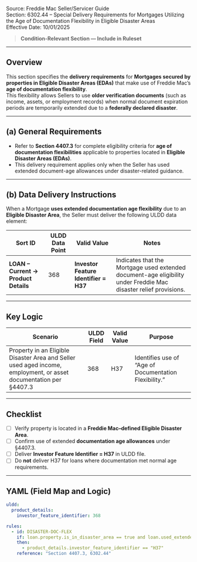 Source: Freddie Mac Seller/Servicer Guide  
Section: 6302.44 – Special Delivery Requirements for Mortgages Utilizing the Age of Documentation Flexibility in Eligible Disaster Areas  
Effective Date: 10/01/2025  

> **Condition-Relevant Section — Include in Ruleset**

---

## Overview
This section specifies the **delivery requirements** for **Mortgages secured by properties in Eligible Disaster Areas (EDAs)** that make use of Freddie Mac’s **age of documentation flexibility**.  
This flexibility allows Sellers to use **older verification documents** (such as income, assets, or employment records) when normal document expiration periods are temporarily extended due to a **federally declared disaster**.

---

## (a) General Requirements
- Refer to **Section 4407.3** for complete eligibility criteria for **age of documentation flexibilities** applicable to properties located in **Eligible Disaster Areas (EDAs)**.  
- This delivery requirement applies only when the Seller has used extended document-age allowances under disaster-related guidance.  

---

## (b) Data Delivery Instructions

When a Mortgage **uses extended documentation age flexibility** due to an **Eligible Disaster Area**, the Seller must deliver the following ULDD data element:

| Sort ID | ULDD Data Point | Valid Value | Notes |
|----------|----------------|--------------|--------|
| **LOAN – Current → Product Details** | 368 | **Investor Feature Identifier = H37** | Indicates that the Mortgage used extended document-age eligibility under Freddie Mac disaster relief provisions. |

---

## Key Logic
| Scenario | ULDD Field | Valid Value | Purpose |
|-----------|-------------|--------------|----------|
| Property in an Eligible Disaster Area and Seller used aged income, employment, or asset documentation per §4407.3 | 368 | H37 | Identifies use of “Age of Documentation Flexibility.” |

---

## Checklist
- [ ] Verify property is located in a **Freddie Mac–defined Eligible Disaster Area**.  
- [ ] Confirm use of extended **documentation age allowances** under §4407.3.  
- [ ] Deliver **Investor Feature Identifier = H37** in ULDD file.  
- [ ] Do **not** deliver H37 for loans where documentation met normal age requirements.  

---

## YAML (Field Map and Logic)
```yaml
uldd:
  product_details:
    investor_feature_identifier: 368

rules:
  - id: DISASTER-DOC-FLEX
    if: loan.property.is_in_disaster_area == true and loan.used_extended_doc_age == true
    then:
      - product_details.investor_feature_identifier == "H37"
    reference: "Section 4407.3, 6302.44"
